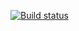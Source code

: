 [![Build status](https://ci.appveyor.com/api/projects/status/t6hej6e0bf32u1cn?svg=true)](https://ci.appveyor.com/project/OlgaN/card)
